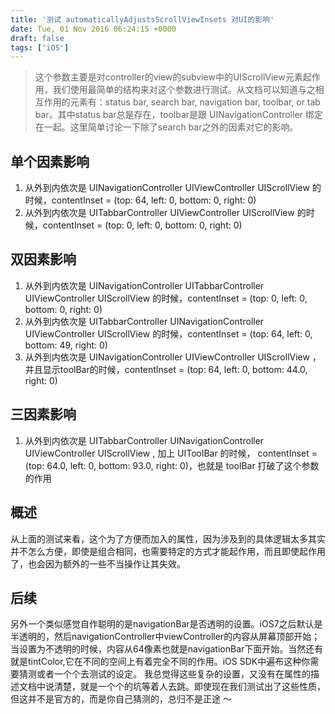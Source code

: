 ```yaml
---
title: '测试 automaticallyAdjustsScrollViewInsets 对UI的影响'
date: Tue, 01 Nov 2016 06:24:15 +0000
draft: false
tags: ['iOS']
---
```


> 这个参数主要是对controller的view的subview中的UIScrollView元素起作用，我们使用最简单的结构来对这个参数进行测试。从文档可以知道与之相互作用的元素有：status bar, search bar, navigation bar, toolbar, or tab bar。其中status bar总是存在，toolbar是跟 UINavigationController 绑定在一起。这里简单讨论一下除了search bar之外的因素对它的影响。

单个因素影响
------

1.  从外到内依次是 UINavigationController UIViewController UIScrollView 的时候，contentInset = (top: 64, left: 0, bottom: 0, right: 0)
2.  从外到内依次是 UITabbarController UIViewController UIScrollView 的时候，contentInset = (top: 0, left: 0, bottom: 0, right: 0)

双因素影响
-----

1.  从外到内依次是 UINavigationController UITabbarController UIViewController UIScrollView 的时候，contentInset = (top: 0, left: 0, bottom: 0, right: 0)
2.  从外到内依次是 UITabbarController UINavigationController UIViewController UIScrollView 的时候，contentInset = (top: 64, left: 0, bottom: 49, right: 0)
3.  从外到内依次是 UINavigationController UIViewController UIScrollView ，并且显示toolBar的时候，contentInset = (top: 64, left: 0, bottom: 44.0, right: 0)

三因素影响
-----

1.  从外到内依次是 UITabbarController UINavigationController UIViewController UIScrollView , 加上 UIToolBar 的时候， contentInset = (top: 64.0, left: 0, bottom: 93.0, right: 0)，也就是 toolBar 打破了这个参数的作用

概述
--

从上面的测试来看，这个为了方便而加入的属性，因为涉及到的具体逻辑太多其实并不怎么方便，即使是组合相同，也需要特定的方式才能起作用，而且即使起作用了，也会因为额外的一些不当操作让其失效。

后续
--

另外一个类似感觉自作聪明的是navigationBar是否透明的设置。iOS7之后默认是半透明的，然后navigationController中viewController的内容从屏幕顶部开始；当设置为不透明的时候，内容从64像素也就是navigationBar下面开始。当然还有就是tintColor,它在不同的空间上有着完全不同的作用。iOS SDK中遍布这种你需要猜测或者一个个去测试的设定。 我总觉得这些复杂的设置，又没有在属性的描述文档中说清楚，就是一个个的坑等着人去跳。即使现在我们测试出了这些性质，但这并不是官方的，而是你自己猜测的，总归不是正途 ～